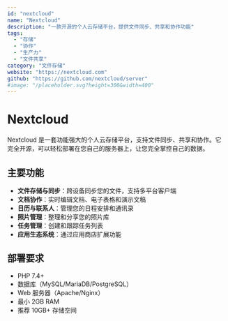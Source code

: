 ```yaml
---
id: "nextcloud"
name: "Nextcloud"
description: "一款开源的个人云存储平台，提供文件同步、共享和协作功能"
tags:
  - "存储"
  - "协作"
  - "生产力"
  - "文件共享"
category: "文件存储"
website: "https://nextcloud.com"
github: "https://github.com/nextcloud/server"
#image: "/placeholder.svg?height=300&width=400"
---
```


# Nextcloud

Nextcloud 是一套功能强大的个人云存储平台，支持文件同步、共享和协作。它完全开源，可以轻松部署在您自己的服务器上，让您完全掌控自己的数据。

## 主要功能

- **文件存储与同步**：跨设备同步您的文件，支持多平台客户端
- **文档协作**：实时编辑文档、电子表格和演示文稿
- **日历与联系人**：管理您的日程安排和通讯录
- **照片管理**：整理和分享您的照片库
- **任务管理**：创建和跟踪任务列表
- **应用生态系统**：通过应用商店扩展功能

## 部署要求

- PHP 7.4+
- 数据库（MySQL/MariaDB/PostgreSQL）
- Web 服务器（Apache/Nginx）
- 最小 2GB RAM
- 推荐 10GB+ 存储空间 